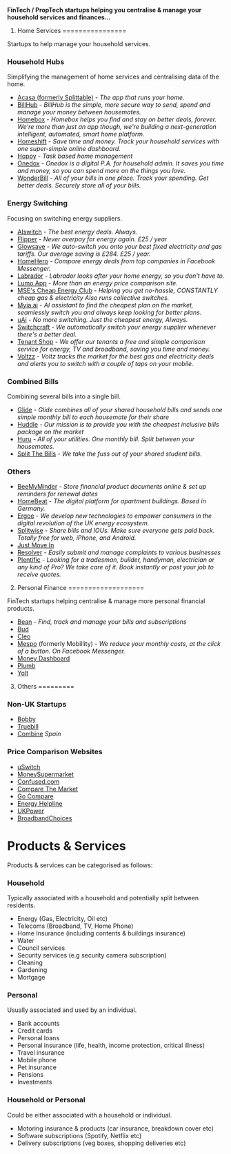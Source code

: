 __FinTech / PropTech startups helping you centralise & manage your household services and finances...__

1. Home Services
================

Startups to help manage your household services.

### Household Hubs

Simplifying the management of home services and centralising data of the home.

* [Acasa (formerly Splittable)](https://www.helloacasa.com) - *The app that runs your home.*
* [BillHub](https://billhub.io) - *BillHub is the simple, more secure way to send, spend and manage your money between housemates.*
* [Homebox](https://homebox.io) - *Homebox helps you find and stay on better deals, forever. We're more than just an app though, we're building a next-generation intelligent, automated, smart home platform.*
* [Homeshift](https://homeshift.com) - *Save time and money. Track your household services with one super-simple online dashboard.*
* [Hoppy](https://www.hoppy.co.uk) - *Task based home management*
* [Onedox](https://onedox.com) - *Onedox is a digital P.A. for household admin. It saves you time and money, so you can spend more on the things you love.*
* [WonderBill](https://wonderbill.com) - *All of your bills in one place. Track your spending. Get better deals. Securely store all of your bills.*

### Energy Switching

Focusing on switching energy suppliers.

* [AIswitch](https://aiswitch.co.uk) - *The best energy deals. Always.*
* [Flipper](https://flipper.community) - *Never overpay for energy again. £25 / year*
* [Glowsave](https://www.glowsave.com) - *We auto-switch you onto your best fixed electricity and gas tariffs. Our average saving is £284. £25 / year.*
* [HomeHero](http://homehero.info/) - *Compare energy deals from top companies in Facebook Messenger.*
* [Labrador](http://www.thelabrador.co.uk/) - *Labrador looks after your home energy, so you don't have to.*
* [Lumo App](https://lumoapp.co.uk) - *More than an energy price comparison site.*
* [MSE's Cheap Energy Club](https://www.moneysavingexpert.com/cheapenergyclub)  - *Helping you get no-hassle, CONSTANTLY cheap gas & electricity* *Also runs collective switches.*
* [Myia.ai](https://myia.ai/) - *AI assistant to find the cheapest plan on the market, seamlessly
switch you and always keep looking for better plans.*
* [uAi](https://uai.life) - *No more switching. Just the cheapest energy, Always.*
* [Switchcraft](https://www.switchcraft.co/) - *We automatically switch your energy supplier whenever there's a better deal.*
* [Tenant Shop](http://www2.tenantshop.co.uk/) - *We offer our tenants a free and simple comparison service for energy, TV and broadband, saving you time and money.*
* [Voltzz](http://www.voltzapp.com) - *Voltz tracks the market for the best gas and electricity deals and alerts you to switch with a couple of taps on your mobile.*

### Combined Bills

Combining several bills into a single bill.

* [Glide](https://glide.co.uk/) - *Glide combines all of your shared household bills and sends one simple monthly bill to each housemate for their share*
* [Huddle](http://www.huddle.uk.com/) - *Our mission is to provide you with the cheapest inclusive bills package on the market*
* [Huru](https://www.gethuru.com/) - *All of your utilities. One monthly bill.
Split between your housemates.*
* [Split The Bills](https://www.splitthebills.co.uk) - *We take the fuss out of your shared student bills.*

### Others

* [BeeMyMinder](https://www.beemyminder.co.uk/) - *Store financial product documents online & set up reminders for renewal dates*
* [HomeBeat](https://homebeat.live/) - *The digital platform for apartment buildings. Based in Germany.*
* [Ergoe](http://www.ergoe.com/) - *We develop new technologies to empower consumers in the digital revolution of the UK energy ecosystem.*
* [Splitwise](https://www.splitwise.com/) - *Share bills and IOUs. Make sure everyone gets paid back. Totally free for web, iPhone, and Android.*
* [Just Move In](https://www.justmovein.co)
* [Resolver](https://resolver.co.uk) - *Easily submit and manage complaints to various businesses*
* [Plentific](https://plentific.com/) - *Looking for a tradesman, builder, handyman, electrician or any kind of Pro? We take care of it. Book instantly or post your job to receive quotes.*

2. Personal Finance
===================

FinTech startups helping centralise & manage more personal financial products.

* [Bean](https://usebean.com/) - *Find, track and manage your bills and subscriptions*
* [Bud](https://thisisbud.com/)
* [Cleo](https://www.meetcleo.com/)
* [Mespo](https://www.mespo.co.uk/) (formerly Mobillity) - *We reduce your monthly costs, at the click of a button. On Facebook Messenger.*
* [Money Dashboard](https://www.moneydashboard.com/)
* [Plumb](https://withplum.com/)
* [Yolt](https://www.yolt.com/)

3. Others
=========

### Non-UK Startups

* [Bobby](http://www.bobbyapp.co/)
* [Truebill](truebill.com)
* [Combine](https://www.getcombine.com) *Spain*

### Price Comparison Websites

* [uSwitch](https://uswitch.com)
* [MoneySupermarket](https://moneysupermarket.com)
* [Confused.com](https://confused.com)
* [Compare The Market](https://comparethemarket.com)
* [Go Compare](https://gocompare.com)
* [Energy Helpline](https://energyhelpline.com)
* [UKPower](http://ukpower.com)
* [BroadbandChoices](http://broadbandchoices.com)

Products & Services
===================

Products & services can be categorised as follows:

### Household

Typically associated with a household and potentially split between residents.

* Energy (Gas, Electricity, Oil etc)
* Telecoms (Broadband, TV, Home Phone)
* Home Insurance (including contents & buildings insurance)
* Water
* Council services
* Security services (e.g security camera subscription)
* Cleaning
* Gardening
* Mortgage

### Personal

Usually associated and used by an individual.

* Bank accounts
* Credit cards
* Personal loans
* Personal insurance (life, health, income protection, critical illness)
* Travel insurance
* Mobile phone
* Pet insurance
* Pensions
* Investments

### Household or Personal

Could be either associated with a household or individual.

* Motoring insurance & products (car insurance, breakdown cover etc)
* Software subscriptions (Spotify, Netflix etc)
* Delivery subscriptions (veg boxes, shopping deliveries etc)
